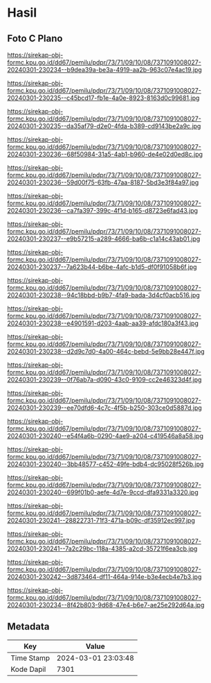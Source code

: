 # Hasil

## Foto C Plano

https://sirekap-obj-formc.kpu.go.id/dd67/pemilu/pdpr/73/71/09/10/08/7371091008027-20240301-230234--b9dea39a-be3a-4919-aa2b-963c07e4ac19.jpg

https://sirekap-obj-formc.kpu.go.id/dd67/pemilu/pdpr/73/71/09/10/08/7371091008027-20240301-230235--c45bcd17-fb1e-4a0e-8923-8163d0c99681.jpg

https://sirekap-obj-formc.kpu.go.id/dd67/pemilu/pdpr/73/71/09/10/08/7371091008027-20240301-230235--da35af79-d2e0-4fda-b389-cd9143be2a9c.jpg

https://sirekap-obj-formc.kpu.go.id/dd67/pemilu/pdpr/73/71/09/10/08/7371091008027-20240301-230236--68f50984-31a5-4ab1-b960-de4e02d0ed8c.jpg

https://sirekap-obj-formc.kpu.go.id/dd67/pemilu/pdpr/73/71/09/10/08/7371091008027-20240301-230236--59d00f75-63fb-47aa-8187-5bd3e3f84a97.jpg

https://sirekap-obj-formc.kpu.go.id/dd67/pemilu/pdpr/73/71/09/10/08/7371091008027-20240301-230236--ca7fa397-399c-4f1d-b165-d8723e6fad43.jpg

https://sirekap-obj-formc.kpu.go.id/dd67/pemilu/pdpr/73/71/09/10/08/7371091008027-20240301-230237--e9b57215-a289-4666-ba6b-c1a14c43ab01.jpg

https://sirekap-obj-formc.kpu.go.id/dd67/pemilu/pdpr/73/71/09/10/08/7371091008027-20240301-230237--7a623b44-b6be-4afc-b1d5-df0f91058b6f.jpg

https://sirekap-obj-formc.kpu.go.id/dd67/pemilu/pdpr/73/71/09/10/08/7371091008027-20240301-230238--94c18bbd-b9b7-4fa9-bada-3d4cf0acb516.jpg

https://sirekap-obj-formc.kpu.go.id/dd67/pemilu/pdpr/73/71/09/10/08/7371091008027-20240301-230238--e4901591-d203-4aab-aa39-afdc180a3f43.jpg

https://sirekap-obj-formc.kpu.go.id/dd67/pemilu/pdpr/73/71/09/10/08/7371091008027-20240301-230238--d2d9c7d0-4a00-464c-bebd-5e9bb28e447f.jpg

https://sirekap-obj-formc.kpu.go.id/dd67/pemilu/pdpr/73/71/09/10/08/7371091008027-20240301-230239--0f76ab7a-d090-43c0-9109-cc2e46323d4f.jpg

https://sirekap-obj-formc.kpu.go.id/dd67/pemilu/pdpr/73/71/09/10/08/7371091008027-20240301-230239--ee70dfd6-4c7c-4f5b-b250-303ce0d5887d.jpg

https://sirekap-obj-formc.kpu.go.id/dd67/pemilu/pdpr/73/71/09/10/08/7371091008027-20240301-230240--e54f4a6b-0290-4ae9-a204-c419546a8a58.jpg

https://sirekap-obj-formc.kpu.go.id/dd67/pemilu/pdpr/73/71/09/10/08/7371091008027-20240301-230240--3bb48577-c452-49fe-bdb4-dc95028f526b.jpg

https://sirekap-obj-formc.kpu.go.id/dd67/pemilu/pdpr/73/71/09/10/08/7371091008027-20240301-230240--699f01b0-aefe-4d7e-9ccd-dfa9331a3320.jpg

https://sirekap-obj-formc.kpu.go.id/dd67/pemilu/pdpr/73/71/09/10/08/7371091008027-20240301-230241--28822731-71f3-471a-b09c-df35912ec997.jpg

https://sirekap-obj-formc.kpu.go.id/dd67/pemilu/pdpr/73/71/09/10/08/7371091008027-20240301-230241--7a2c29bc-118a-4385-a2cd-35721f6ea3cb.jpg

https://sirekap-obj-formc.kpu.go.id/dd67/pemilu/pdpr/73/71/09/10/08/7371091008027-20240301-230242--3d873464-df11-464a-914e-b3e4ecb4e7b3.jpg

https://sirekap-obj-formc.kpu.go.id/dd67/pemilu/pdpr/73/71/09/10/08/7371091008027-20240301-230234--8f42b803-9d68-47e4-b6e7-ae25e292d64a.jpg


## Metadata

| Key        | Value               |
| ---------- | ------------------- |
| Time Stamp | 2024-03-01 23:03:48 |
| Kode Dapil | 7301                |




